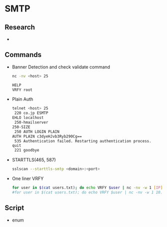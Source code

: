 # SMTP
## Research
  -

## Commands
  - Banner Detection and check validate command
    ~~~sh
    nc -nv <host> 25
    
    HELP
    VRFY root
    ~~~
  
  - Plain Auth
    ~~~sh
    telnet <host> 25
     220 co.jp ESMTP
    EHLO localhost
     250-hmailserver
    250-SIZE
     250 AUTH LOGIN PLAIN
    AUTH PLAIN c3dyeHJvb3Ryb290Cg==
     535 Authentication failed. Restarting authentication process.
    quit
     221 goodbye
    ~~~

  - STARTTLS(465, 587)
    ~~~sh
    sslscan --starttls-smtp <domain>:<port>
    ~~~

  - One liner VRFY
    ~~~sh
    for user in $(cat users.txt); do echo VRFY $user | nc -nv -w 1 [IP] 25 2>/dev/null | grep ^"250"; done
    #for user in $(cat users.txt); do echo VRFY $user | nc -nv -w 1 10.11.1.72 25 2>/dev/null | grep ^"250"; done
    ~~~

## Script
  - enum